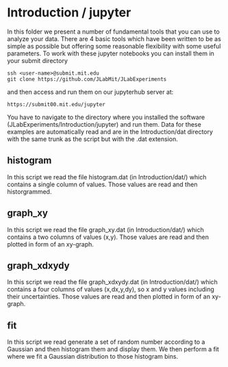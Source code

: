 # Introduction / jupyter

In this folder we present a number of fundamental tools that you can use to analyze your data. There are 4 basic tools which have been written to be as simple as possible but offering some reasonable flexibility with some useful parameters. To work with these jupyter notebooks you can install them in your submit directory

    ssh <user-name>@submit.mit.edu
    git clone https://github.com/JLabMit/JLabExperiments

and then access and run them on our jupyterhub server at:

    https://submit00.mit.edu/jupyter

You have to navigate to the directory where you installed the software (JLabExperiments/Introduction/jupyter) and run them. Data for these examples are automatically read and are in the Introduction/dat directory with the same trunk as the script but with the .dat extension.

## histogram

In this script we read the file histogram.dat (in Introduction/dat/) which contains a single column of values. Those values are read and then historgrammed.

## graph_xy

In this script we read the file graph_xy.dat (in Introduction/dat/) which contains a two columns of values (x,y). Those values are read and then plotted in form of an xy-graph.

## graph_xdxydy

In this script we read the file graph_xdxydy.dat (in Introduction/dat/) which contains a four columns of values (x,dx,y,dy), so x and y values including their uncertainties. Those values are read and then plotted in form of an xy-graph.

## fit

In this script we read generate a set of random number according to a Gaussian and then histogram them and display them. We then perform a fit where we fit a Gaussian distribution to those histogram bins.
